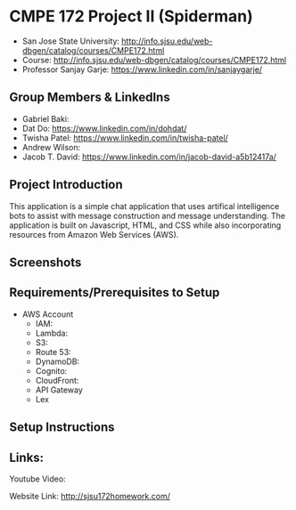 # CMPE 172 Project II (Spiderman)
- San Jose State University:  http://info.sjsu.edu/web-dbgen/catalog/courses/CMPE172.html
- Course: http://info.sjsu.edu/web-dbgen/catalog/courses/CMPE172.html
- Professor Sanjay Garje:  https://www.linkedin.com/in/sanjaygarje/
## Group Members & LinkedIns
- Gabriel Baki:
- Dat Do: https://www.linkedin.com/in/dohdat/
- Twisha Patel: https://www.linkedin.com/in/twisha-patel/
- Andrew Wilson:
- Jacob T. David:  https://www.linkedin.com/in/jacob-david-a5b12417a/
## Project Introduction
This application is a simple chat application that uses artifical intelligence bots to assist with message construction and message understanding.  The application is built on Javascript, HTML, and CSS while also incorporating resources from Amazon Web Services (AWS).  

## Screenshots

## Requirements/Prerequisites to Setup
- AWS Account
  - IAM:
  - Lambda:
  - S3:
  - Route 53:
  - DynamoDB:
  - Cognito:
  - CloudFront:
  - API Gateway
  - Lex
## Setup Instructions


## Links:

Youtube Video:

Website Link:
http://sjsu172homework.com/
